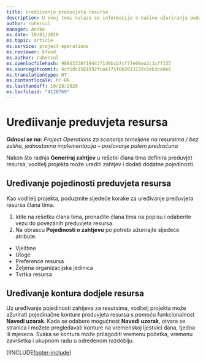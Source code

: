 ```yaml
---
title: Uređiivanje preduvjeta resursa
description: U ovoj temi nalaze se informacije o načinu ažuriranja podataka o preduvjetima resursa.
author: ruhercul
manager: Annbe
ms.date: 10/01/2020
ms.topic: article
ms.service: project-operations
ms.reviewer: kfend
ms.author: ruhercul
ms.openlocfilehash: 988d3338f19443f1d8bcb7cf77e69aa3c1cff155
ms.sourcegitcommit: 4cf1dc1561b92fca4175f0b3813133c5e63ce8e6
ms.translationtype: HT
ms.contentlocale: hr-HR
ms.lasthandoff: 10/28/2020
ms.locfileid: "4128769"
---
```

# <a name="edit-a-resource-requirement"></a>Uređiivanje preduvjeta resursa

_**Odnosi se na:** Project Operations za scenarije temeljene na resursima / bez zaliha, jednostavna implementacija – poslovanje putem predračuna_

Nakon što radnja **Generiraj zahtjev** u rešetki člana tima definira preduvjet resursa, voditelj projekta može urediti zahtjev i dodati dodatne pojedinosti.

## <a name="edit-resource-requirement-details"></a>Uređivanje pojedinosti preduvjeta resursa

Kao voditelj projekta, poduzmite sljedeće korake za uređivanje preduvjeta resursa člana tima.

1. Idite na rešetku člana tima, pronađite člana tima na popisu i odaberite vezu do povezanih preduvjeta resursa.
2. Na obrascu **Pojedinosti o zahtjevu** po potrebi ažurirajte sljedeće atribute.

- Vještine
- Uloge
- Preference resursa
- Željena organizacijska jedinica
- Tvrtka resursa

## <a name="edit-resource-assignment-contours"></a>Uređivanje kontura dodjele resursa

Uz uređivanje pojedinosti zahtjeva za resursima, voditelj projekta može ažurirati pojedinačne konture preduvjeta resursa s pomoću funkcionalnost **Navedi uzorak**. Kada se odabere mogućnost **Navedi uzorak**, otvara se stranica i možete pregledavati konture na vremenskoj ljestvici dana, tjedna ili mjeseca. Svaka se kontura može prilagoditi vremenu početka, vremenu završetka i ukupnom radu u određenom razdoblju.

[!INCLUDE[footer-include](../includes/footer-banner.md)]